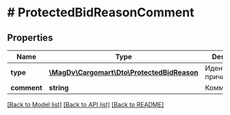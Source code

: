 # # ProtectedBidReasonComment

## Properties

Name | Type | Description | Notes
------------ | ------------- | ------------- | -------------
**type** | [**\MagDv\Cargomart\Dto\ProtectedBidReason**](ProtectedBidReason.md) | Идентификатор причины |
**comment** | **string** | Комментарий |

[[Back to Model list]](../../README.md#models) [[Back to API list]](../../README.md#endpoints) [[Back to README]](../../README.md)
